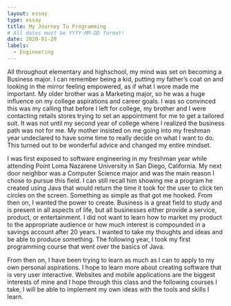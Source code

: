 ```yaml
---
layout: essay
type: essay
title: My Journey To Programming
# All dates must be YYYY-MM-DD format!
date: 2020-01-20
labels:
  - Engineering
---
```


All throughout elementary and highschool, my mind was set on becoming a Business major. I can remember being a kid, putting my father’s coat on and looking in the mirror feeling empowered, as if what I wore made me important. My older brother was a Marketing major, so he was a huge influence on my college aspirations and career goals. I was so convinced this was my calling that before I left for college, my brother and I were contacting retails stores trying to set an appointment for me to get a tailored suit. It was not until my second year of college where I realized the business path was not for me. My mother insisted on me going into my freshman year undeclared to have some time to really decide on what I want to do. This turned out to be wonderful advice and changed my entire mindset. 
	
  I was first exposed to software engineering in my freshman year while attending Point Loma Nazarene University in San Diego, California. My next door neighbor was a Computer Science major and was the main reason I chose to pursue this field. I can still recall him showing me a program he created using Java that would return the time it took for the user to click ten circles on the screen. Something as simple as that got me hooked. From then on, I wanted the power to create. Business is a great field to study and is present in all aspects of life, but all businesses either provide a service, product, or entertainment. I did not want to learn how to market my product to the appropriate audience or how much interest is compounded in a savings account after 20 years. I wanted to take my thoughts and ideas and be able to produce something. The following year, I took my first programming course that went over the basics of Java. 
	
  From then on, I have been trying to learn as much as I can to apply to my own personal aspirations. I hope to learn more about creating software that is very user interactive. Websites and mobile applications are the biggest interests of mine and I hope through this class and the following courses I take, I will be able to implement my own ideas with the tools and skills I learn. 
